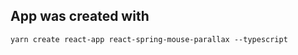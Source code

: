 ## App was created with 

```shell
yarn create react-app react-spring-mouse-parallax --typescript
```
